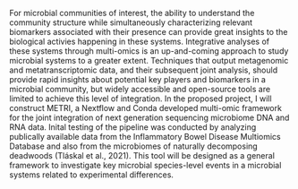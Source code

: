 For microbial communities of interest, the ability to understand the community structure while simultaneously characterizing relevant biomarkers associated with their presence can provide great insights to the biological activies happening in these systems. Integrative analyses of these systems through multi-omics is an up-and-coming approach to study microbial systems to a greater extent. Techniques that output metagenomic and metatranscriptomic data, and their subsequent joint analysis, should provide rapid insights about potential key players and biomarkers in a microbial community, but widely accessible and open-source tools are limited to achieve this level of integration. In the proposed project, I will construct METRI, a Nextflow and Conda developed multi-omic framework for the joint integration of next generation sequencing microbiome DNA and RNA data. Inital testing of the pipeline was conducted by analyzing publically available data from the Inflammatory Bowel Disease Multiomics Database and also from the microbiomes of naturally decomposing deadwoods (Tláskal et al., 2021). This tool will be designed as a general framework to investigate key microbial species-level events in a microbial systems related to experimental differences. 
